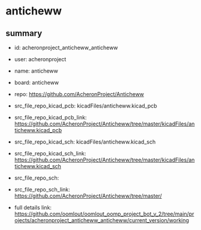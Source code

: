 # anticheww
 
## summary 
* id: acheronproject_anticheww_anticheww
* user: acheronproject
* name: anticheww
* board: anticheww
* repo: https://github.com/AcheronProject/Anticheww
* src_file_repo_kicad_pcb: kicadFiles/anticheww.kicad_pcb
* src_file_repo_kicad_pcb_link: https://github.com/AcheronProject/Anticheww/tree/master/kicadFiles/anticheww.kicad_pcb
* src_file_repo_kicad_sch: kicadFiles/anticheww.kicad_sch
* src_file_repo_kicad_sch_link: https://github.com/AcheronProject/Anticheww/tree/master/kicadFiles/anticheww.kicad_sch

* src_file_repo_sch: 
* src_file_repo_sch_link: https://github.com/AcheronProject/Anticheww/tree/master/
* full details link: https://github.com/oomlout/oomlout_oomp_project_bot_v_2/tree/main/projects/acheronproject_anticheww_anticheww/current_version/working  







